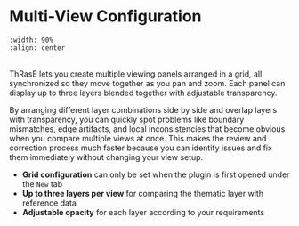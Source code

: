 # Multi-View Configuration

```{image} images/layer_toolbar.webp
:width: 90%
:align: center
```
<br>
ThRasE lets you create multiple viewing panels arranged in a grid, all synchronized so they move together as you pan and zoom. Each panel can display up to three layers blended together with adjustable transparency.

By arranging different layer combinations side by side and overlap layers with transparency, you can quickly spot problems like boundary mismatches, edge artifacts, and local inconsistencies that become obvious when you compare multiple views at once. This makes the review and correction process much faster because you can identify issues and fix them immediately without changing your view setup.
<br>

- **Grid configuration** can only be set when the plugin is first opened under the `New` tab
- **Up to three layers per view** for comparing the thematic layer with reference data
- **Adjustable opacity** for each layer according to your requirements
